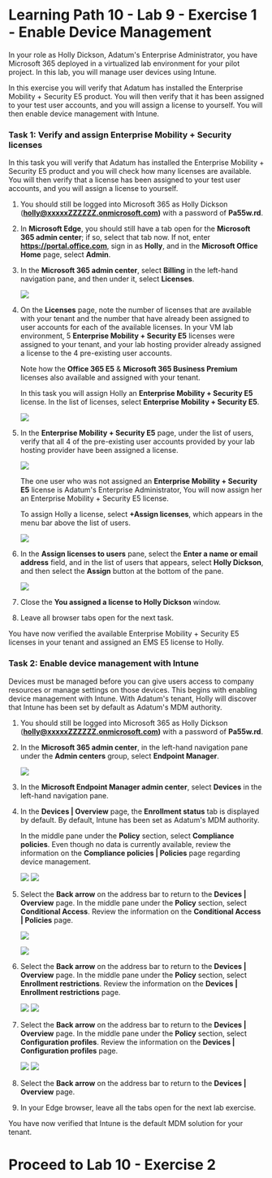 # Learning Path 10 - Lab 9 - Exercise 1 - Enable Device Management

In your role as Holly Dickson, Adatum's Enterprise Administrator, you have Microsoft 365 deployed in a virtualized lab environment for your pilot project. In this lab, you will manage user devices using Intune.

In this exercise you will verify that Adatum has installed the Enterprise Mobility + Security E5 product. You will then verify that it has been assigned to your test user accounts, and you will assign a license to yourself. You will then enable device management with Intune.

### Task 1: Verify and assign Enterprise Mobility + Security licenses

In this task you will verify that Adatum has installed the Enterprise Mobility + Security E5 product and you will check how many licenses are available. You will then verify that a license has been assigned to your test user accounts, and you will assign a license to yourself.

1. You should still be logged into Microsoft 365 as Holly Dickson (**holly@xxxxxZZZZZZ.onmicrosoft.com)** with a password of **Pa55w.rd**.

2. In **Microsoft Edge**, you should still have a tab open for the **Microsoft 365 admin center**; if so, select that tab now. If not, enter **https://portal.office.com**, sign in as **Holly**, and in the **Microsoft Office Home** page, select **Admin**.

3. In the **Microsoft 365 admin center**, select **Billing** in the left-hand navigation pane, and then under it, select **Licenses**.

	![](images/dm1.png)

4. On the **Licenses** page, note the number of licenses that are available with your tenant and the number that have already been assigned to user accounts for each of the available licenses. In your VM lab environment, 5 **Enterprise Mobility + Security E5** licenses were assigned to your tenant, and your lab hosting provider already assigned a license to the 4 pre-existing user accounts. <br/>

   Note how the **Office 365 E5** & **Microsoft 365 Business Premium** licenses also available and assigned with your tenant. 
   
   In this task you will assign Holly an **Enterprise Mobility + Security E5** license. In the list of licenses, select **Enterprise Mobility + Security E5**.<br/>

	![](images/dm2.png)

5. In the **Enterprise Mobility + Security E5** page, under the list of users, verify that all 4 of the pre-existing user accounts provided by your lab hosting provider have been assigned a license. <br/>

	![](images/dm3.png)

   The one user who was not assigned an **Enterprise Mobility + Security E5** license is Adatum's Enterprise Administrator, You will now assign her an Enterprise Mobility + Security E5 license. <br/>

    To assign Holly a license, select **+Assign licenses**, which appears in the menu bar above the list of users.

	![](images/dm4.png)

6. In the **Assign licenses to users** pane, select the **Enter a name or email address** field, and in the list of users that appears, select **Holly Dickson**, and then select the **Assign** button at the bottom of the pane.

	![](images/dm5.png)

7. Close the **You assigned a license to Holly Dickson** window.

8. Leave all browser tabs open for the next task.

You have now verified the available Enterprise Mobility + Security E5 licenses in your tenant and assigned an EMS E5 license to Holly.


### Task 2: Enable device management with Intune

Devices must be managed before you can give users access to company resources or manage settings on those devices. This begins with enabling device management with Intune. With Adatum's tenant, Holly will discover that Intune has been set by default as Adatum's MDM authority.

1. You should still be logged into Microsoft 365 as Holly Dickson (**holly@xxxxxZZZZZZ.onmicrosoft.com)** with a password of **Pa55w.rd**.

2. In the **Microsoft 365 admin center**, in the left-hand navigation pane under the **Admin centers** group, select **Endpoint Manager**.

	![](images/dm6.png)

3. In the **Microsoft Endpoint Manager admin center**, select **Devices** in the left-hand navigation pane.

4. In the **Devices | Overview** page, the **Enrollment status** tab is displayed by default. By default, Intune has been set as Adatum's MDM authority. <br/>

   In the middle pane under the **Policy** section, select **Compliance policies**. Even though no data is currently available, review the information on the **Compliance policies | Policies** page regarding device management.

	![](images/dm7.png)
	![](images/dm12.png)

5. Select the **Back arrow** on the address bar to return to the **Devices | Overview** page. In the middle pane under the **Policy** section, select **Conditional Access**. Review the information on the **Conditional Access | Policies** page.

	![](images/dm8.png)

	![](images/dm9.png)

6. Select the **Back arrow** on the address bar to return to the **Devices | Overview** page. In the middle pane under the **Policy** section, select **Enrollment restrictions**. Review the information on the **Devices | Enrollment restrictions** page.

	![](images/dm10.png)
	![](images/dm11.png)

7. Select the **Back arrow** on the address bar to return to the **Devices | Overview** page. In the middle pane under the **Policy** section, select **Configuration profiles**. Review the information on the **Devices | Configuration profiles** page.

	![](images/dm13.png)
	![](images/dm14.png)

8. Select the **Back arrow** on the address bar to return to the **Devices | Overview** page. 

9. In your Edge browser, leave all the tabs open for the next lab exercise. 

You have now verified that Intune is the default MDM solution for your tenant.


# Proceed to Lab 10 - Exercise 2
